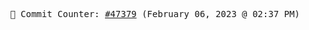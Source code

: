 <p align="center">
    <samp>
        📮 Commit Counter: <a href="https://github.com/Javascript-void0/Javascript-void0/commits/main">#47379</a> (February 06, 2023 @ 02:37 PM)
    </samp>
</p>